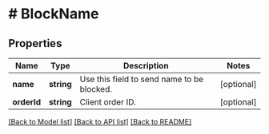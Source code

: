 # # BlockName

## Properties

Name | Type | Description | Notes
------------ | ------------- | ------------- | -------------
**name** | **string** | Use this field to send name to be blocked. | [optional] 
**orderId** | **string** | Client order ID. | [optional] 

[[Back to Model list]](../../README.md#documentation-for-models) [[Back to API list]](../../README.md#documentation-for-api-endpoints) [[Back to README]](../../README.md)


